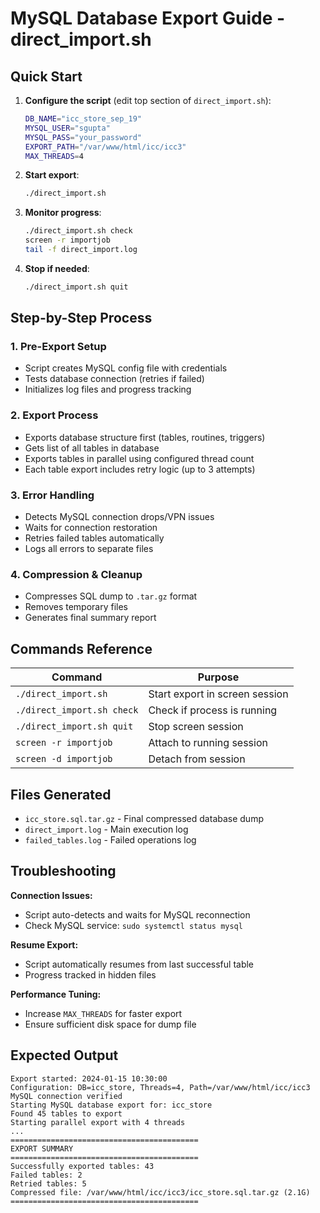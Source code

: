 # MySQL Database Export Guide - direct_import.sh

## Quick Start

1. **Configure the script** (edit top section of `direct_import.sh`):
   ```bash
   DB_NAME="icc_store_sep_19"
   MYSQL_USER="sgupta"
   MYSQL_PASS="your_password"
   EXPORT_PATH="/var/www/html/icc/icc3"
   MAX_THREADS=4
   ```

2. **Start export**:
   ```bash
   ./direct_import.sh
   ```

3. **Monitor progress**:
   ```bash
   ./direct_import.sh check
   screen -r importjob
   tail -f direct_import.log
   ```

4. **Stop if needed**:
   ```bash
   ./direct_import.sh quit
   ```

## Step-by-Step Process

### 1. Pre-Export Setup
- Script creates MySQL config file with credentials
- Tests database connection (retries if failed)
- Initializes log files and progress tracking

### 2. Export Process
- Exports database structure first (tables, routines, triggers)
- Gets list of all tables in database
- Exports tables in parallel using configured thread count
- Each table export includes retry logic (up to 3 attempts)

### 3. Error Handling
- Detects MySQL connection drops/VPN issues
- Waits for connection restoration
- Retries failed tables automatically
- Logs all errors to separate files

### 4. Compression & Cleanup
- Compresses SQL dump to `.tar.gz` format
- Removes temporary files
- Generates final summary report

## Commands Reference

| Command | Purpose |
|---------|---------|
| `./direct_import.sh` | Start export in screen session |
| `./direct_import.sh check` | Check if process is running |
| `./direct_import.sh quit` | Stop screen session |
| `screen -r importjob` | Attach to running session |
| `screen -d importjob` | Detach from session |

## Files Generated

- `icc_store.sql.tar.gz` - Final compressed database dump
- `direct_import.log` - Main execution log
- `failed_tables.log` - Failed operations log

## Troubleshooting

**Connection Issues:**
- Script auto-detects and waits for MySQL reconnection
- Check MySQL service: `sudo systemctl status mysql`

**Resume Export:**
- Script automatically resumes from last successful table
- Progress tracked in hidden files

**Performance Tuning:**
- Increase `MAX_THREADS` for faster export
- Ensure sufficient disk space for dump file

## Expected Output

```
Export started: 2024-01-15 10:30:00
Configuration: DB=icc_store, Threads=4, Path=/var/www/html/icc/icc3
MySQL connection verified
Starting MySQL database export for: icc_store
Found 45 tables to export
Starting parallel export with 4 threads
...
==========================================
EXPORT SUMMARY
==========================================
Successfully exported tables: 43
Failed tables: 2
Retried tables: 5
Compressed file: /var/www/html/icc/icc3/icc_store.sql.tar.gz (2.1G)
==========================================
```